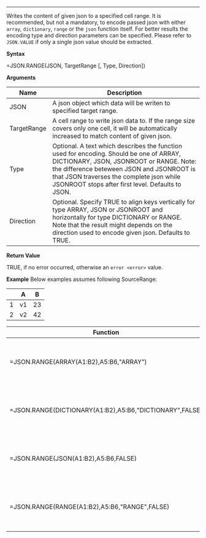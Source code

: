 ------------------------------------------------------------------------

Writes the content of given json to a specified cell range. It is
recommended, but not a mandatory, to encode passed json with either
`array`, `dictionary`, `range` or the `json` function itself. For better
results the encoding type and direction parameters can be specified.
Please refer to `JSON.VALUE` if only a single json value should be
extracted.

**Syntax**

=JSON.RANGE(JSON, TargetRange \[, Type, Direction\])

**Arguments**

| Name        | Description                                                                                                                                                                                                                                                                      |
|-------------|----------------------------------------------------------------------------------------------------------------------------------------------------------------------------------------------------------------------------------------------------------------------------------|
| JSON        | A json object which data will be writen to specified target range.                                                                                                                                                                                                               |
| TargetRange | A cell range to write json data to. If the range size covers only one cell, it will be automatically increased to match content of given json.                                                                                                                                   |
| Type        | Optional. A text which describes the function used for encoding. Should be one of ARRAY, DICTIONARY, JSON, JSONROOT or RANGE. Note: the difference beteween JSON and JSONROOT is that JSON traverses the complete json while JSONROOT stops after first level. Defaults to JSON. |
| Direction   | Optional. Specify TRUE to align keys vertically for type ARRAY, JSON or JSONROOT and horizontally for type DICTIONARY or RANGE. Note that the result might depends on the direction used to encode given json. Defaults to TRUE.                                                 |

**Return Value**

TRUE, if no error occurred, otherwise an `error <error>` value.

**Example** Below examples assumes following SourceRange:

|     | A   | B   |
|-----|-----|-----|
| 1   | v1  | 23  |
| 2   | v2  | 42  |

<table>
<colgroup>
<col style="width: 30%" />
<col style="width: 70%" />
</colgroup>
<thead>
<tr class="header">
<th>Function</th>
<th>Result</th>
</tr>
</thead>
<tbody>
<tr class="odd">
<td>=JSON.RANGE(ARRAY(A1:B2),A5:B6,"ARRAY")</td>
<td><div class="line-block">Results in:<br />
A5="v1", B5="23"<br />
A6="v1", B6="42"</div></td>
</tr>
<tr class="even">
<td>=JSON.RANGE(DICTIONARY(A1:B2),A5:B6,"DICTIONARY",FALSE)</td>
<td><div class="line-block">Results in:<br />
A5="v1", B5="23"<br />
A6="v1", B6="42"</div></td>
</tr>
<tr class="odd">
<td>=JSON.RANGE(JSON(A1:B2),A5:B6,FALSE)</td>
<td><div class="line-block">Results in:<br />
A5="v1", B5="v2"<br />
A6="23", B6="42"</div></td>
</tr>
<tr class="even">
<td>=JSON.RANGE(RANGE(A1:B2),A5:B6,"RANGE",FALSE)</td>
<td><div class="line-block">Results in:<br />
A5="v1", B5="v2"<br />
A6="23", B6="42"</div></td>
</tr>
</tbody>
</table>
